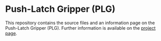 # Push-Latch Gripper (PLG) 

This repository contains the source files and an information page on the Push-Latch Gripper (PLG).
Further information is available on the [project page]([https://made-iit.github.io/plg/](https://github.com/made-iit/plg/blob/main/index.html)).

